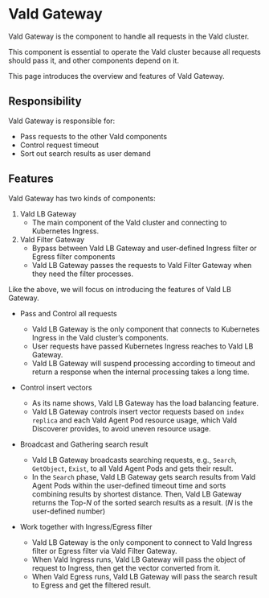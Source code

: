 # Vald Gateway

Vald Gateway is the component to handle all requests in the Vald cluster.

This component is essential to operate the Vald cluster because all requests should pass it, and other components depend on it.

This page introduces the overview and features of Vald Gateway.

## Responsibility

Vald Gateway is responsible for:

- Pass requests to the other Vald components
- Control request timeout
- Sort out search results as user demand

## Features

Vald Gateway has two kinds of components:

1. Vald LB Gateway
   - The main component of the Vald cluster and connecting to Kubernetes Ingress.
2. Vald Filter Gateway
   - Bypass between Vald LB Gateway and user-defined Ingress filter or Egress filter components
   - Vald LB Gateway passes the requests to Vald Filter Gateway when they need the filter processes.

<!-- TODO: insert image of vald lb gateway and vald filter gateway -->

Like the above, we will focus on introducing the features of Vald LB Gateway.

- Pass and Control all requests
  - Vald LB Gateway is the only component that connects to Kubernetes Ingress in the Vald cluster’s components.
  - User requests have passed Kubernetes Ingress reaches to Vald LB Gateway.
  - Vald LB Gateway will suspend processing according to timeout and return a response when the internal processing takes a long time.

- Control insert vectors
  - As its name shows, Vald LB Gateway has the load balancing feature.
  - Vald LB Gateway controls insert vector requests based on `index replica` and each Vald Agent Pod resource usage, which Vald Discoverer provides, to avoid uneven resource usage.

- Broadcast and Gathering search result
  - Vald LB Gateway broadcasts searching requests, e.g., `Search`, `GetObject`, `Exist`, to all Vald Agent Pods and gets their result.
  - In the `Search` phase, Vald LB Gateway gets search results from Vald Agent Pods within the user-defined timeout time and sorts combining results by shortest distance. Then, Vald LB Gateway returns the Top-_N_ of the sorted search results as a result. (_N_ is the user-defined number)

- Work together with Ingress/Egress filter
  - Vald LB Gateway is the only component to connect to Vald Ingress filter or Egress filter via Vald Filter Gateway.
  - When Vald Ingress runs, Vald LB Gateway will pass the object of request to Ingress, then get the vector converted from it.
  - When Vald Egress runs, Vald LB Gateway will pass the search result to Egress and get the filtered result.

<!-- TODO: add the link of configuration page -->
